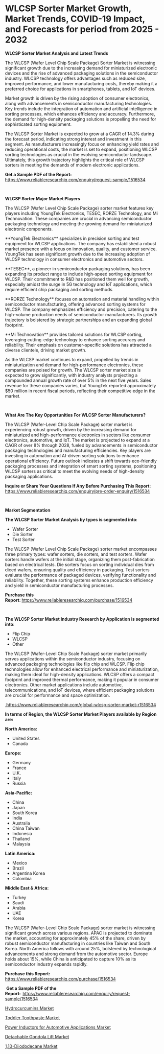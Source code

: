 <p><h1>WLCSP Sorter Market Growth, Market Trends, COVID-19 Impact, and Forecasts for period from 2025 - 2032</h1></p><p><strong>WLCSP Sorter Market Analysis and Latest Trends</strong></p>
<p><p>The WLCSP (Wafer Level Chip Scale Package) Sorter Market is witnessing significant growth due to the increasing demand for miniaturized electronic devices and the rise of advanced packaging solutions in the semiconductor industry. WLCSP technology offers advantages such as reduced size, improved performance, and lower manufacturing costs, thereby making it a preferred choice for applications in smartphones, tablets, and IoT devices.</p><p>Market growth is driven by the rising adoption of consumer electronics, along with advancements in semiconductor manufacturing technologies. Key trends include the integration of automation and artificial intelligence in sorting processes, which enhances efficiency and accuracy. Furthermore, the demand for high-density packaging solutions is propelling the need for sophisticated sorting equipment.</p><p>The WLCSP Sorter Market is expected to grow at a CAGR of 14.3% during the forecast period, indicating strong interest and investment in this segment. As manufacturers increasingly focus on enhancing yield rates and reducing operational costs, the market is set to expand, positioning WLCSP sorting technologies as crucial in the evolving semiconductor landscape. Ultimately, this growth trajectory highlights the critical role of WLCSP sorters in meeting the demands of modern electronic applications.</p></p>
<p><strong>Get a Sample PDF of the Report:&nbsp;</strong> <a href="https://www.reliableresearchiq.com/enquiry/request-sample/1516534?utm_campaign=1129&utm_medium=2&utm_source=Github&utm_content=ia&utm_term=30032025&utm_id=wlcsp-sorter">https://www.reliableresearchiq.com/enquiry/request-sample/1516534</a></p>
<p>&nbsp;</p>
<p><strong>WLCSP Sorter Major Market Players</strong></p>
<p><p>The WLCSP (Wafer Level Chip Scale Package) sorter market features key players including YoungTek Electronics, TESEC, RORZE Technology, and Mi Technovation. These companies are crucial in advancing semiconductor packaging technology and meeting the growing demand for miniaturized electronic components.</p><p>**YoungTek Electronics** specializes in precision sorting and test equipment for WLCSP applications. The company has established a robust market presence with a focus on innovation, quality, and customer service. YoungTek has seen significant growth due to the increasing adoption of WLCSP technology in consumer electronics and automotive sectors.</p><p>**TESEC**, a pioneer in semiconductor packaging solutions, has been expanding its product range to include high-speed sorting equipment for WLCSP. Their commitment to R&D has positioned them well for growth, especially amidst the surge in 5G technology and IoT applications, which require efficient chip packaging and sorting methods.</p><p>**RORZE Technology** focuses on automation and material handling within semiconductor manufacturing, offering advanced sorting systems for WLCSP. The company emphasizes efficiency and precision, catering to the high-volume production needs of semiconductor manufacturers. Its growth trajectory is bolstered by strategic partnerships and an expanding global footprint.</p><p>**Mi Technovation** provides tailored solutions for WLCSP sorting, leveraging cutting-edge technology to enhance sorting accuracy and reliability. Their emphasis on customer-specific solutions has attracted a diverse clientele, driving market growth.</p><p>As the WLCSP market continues to expand, propelled by trends in miniaturization and demand for high-performance electronics, these companies are poised for growth. The WLCSP sorter market size is expected to grow significantly, with industry analysts projecting a compounded annual growth rate of over 5% in the next five years. Sales revenue for these companies varies, but YoungTek reported approximately $50 million in recent fiscal periods, reflecting their competitive edge in the market.</p></p>
<p>&nbsp;</p>
<p><strong>What Are The Key Opportunities For WLCSP Sorter Manufacturers?</strong></p>
<p><p>The WLCSP (Wafer-Level Chip Scale Package) sorter market is experiencing robust growth, driven by the increasing demand for miniaturized and high-performance electronics in sectors like consumer electronics, automotive, and IoT. The market is projected to expand at a CAGR of over 8% through 2028, fueled by advancements in semiconductor packaging technologies and manufacturing efficiencies. Key players are investing in automation and AI-driven sorting solutions to enhance operational efficiency. Future outlook indicates a shift towards eco-friendly packaging processes and integration of smart sorting systems, positioning WLCSP sorters as critical to meet the evolving needs of high-density packaging applications.</p></p>
<p><strong>Inquire or Share Your Questions If Any Before Purchasing This Report:</strong> <a href="https://www.reliableresearchiq.com/enquiry/pre-order-enquiry/1516534?utm_campaign=1129&utm_medium=2&utm_source=Github&utm_content=ia&utm_term=30032025&utm_id=wlcsp-sorter">https://www.reliableresearchiq.com/enquiry/pre-order-enquiry/1516534</a></p>
<p>&nbsp;</p>
<p><strong>Market Segmentation</strong></p>
<p><strong>The WLCSP Sorter Market Analysis by types is segmented into:</strong></p>
<p><ul><li>Wafer Sorter</li><li>Die Sorter</li><li>Test Sorter</li></ul></p>
<p><p>The WLCSP (Wafer Level Chip Scale Package) sorter market encompasses three primary types: wafer sorters, die sorters, and test sorters. Wafer sorters handle wafers at the initial stage, organizing them post-fabrication based on electrical tests. Die sorters focus on sorting individual dies from diced wafers, ensuring quality and efficiency in packaging. Test sorters evaluate the performance of packaged devices, verifying functionality and reliability. Together, these sorting systems enhance production efficiency and yield in semiconductor manufacturing processes.</p></p>
<p><strong>Purchase this Report:&nbsp;</strong><a href="https://www.reliableresearchiq.com/purchase/1516534?utm_campaign=1129&utm_medium=2&utm_source=Github&utm_content=ia&utm_term=30032025&utm_id=wlcsp-sorter">https://www.reliableresearchiq.com/purchase/1516534</a></p>
<p>&nbsp;</p>
<p><strong>The WLCSP Sorter Market Industry Research by Application is segmented into:</strong></p>
<p><ul><li>Flip Chip</li><li>WLCSP</li><li>Other</li></ul></p>
<p><p>The WLCSP (Wafer-Level Chip Scale Package) sorter market primarily serves applications within the semiconductor industry, focusing on advanced packaging technologies like flip chip and WLCSP. Flip chip technologies allow for enhanced electrical performance and miniaturization, making them ideal for high-density applications. WLCSP offers a compact footprint and improved thermal performance, making it popular in consumer electronics. Other market applications include automotive, telecommunications, and IoT devices, where efficient packaging solutions are crucial for performance and space optimization.</p></p>
<p><a href="https://www.reliableresearchiq.com/global-wlcsp-sorter-market-r1516534?utm_campaign=1129&utm_medium=2&utm_source=Github&utm_content=ia&utm_term=30032025&utm_id=wlcsp-sorter">&nbsp;https://www.reliableresearchiq.com/global-wlcsp-sorter-market-r1516534</a></p>
<p><strong>In terms of Region, the WLCSP Sorter Market Players available by Region are:</strong></p>
<p>
    <p> <strong> North America: </strong>
        <ul>
            <li>United States</li>
            <li>Canada</li>
        </ul>
        </p> 
    <p> <strong> Europe: </strong>
        <ul>
            <li>Germany</li>
            <li>France</li>
            <li>U.K.</li>
            <li>Italy</li>
            <li>Russia</li>
        </ul>
        </p> 
    <p> <strong> Asia-Pacific: </strong>
        <ul>
            <li>China</li>
            <li>Japan</li>
            <li>South Korea</li>
            <li>India</li>
            <li>Australia</li>
            <li>China Taiwan</li>
            <li>Indonesia</li>
            <li>Thailand</li>
            <li>Malaysia</li>
        </ul>
        </p> 
    <p> <strong> Latin America: </strong>
        <ul>
            <li>Mexico</li>
            <li>Brazil</li>
            <li>Argentina Korea</li>
            <li>Colombia</li>
        </ul>
        </p> 
    <p> <strong> Middle East & Africa: </strong>
        <ul>
            <li>Turkey</li>
            <li>Saudi</li>
            <li>Arabia</li>
            <li>UAE</li>
            <li>Korea</li>
        </ul>
    </p>
    </p>
<p><p>The WLCSP (Wafer-Level Chip Scale Package) sorter market is witnessing significant growth across various regions. APAC is projected to dominate the market, accounting for approximately 45% of the share, driven by robust semiconductor manufacturing in countries like Taiwan and South Korea. North America follows with around 25%, bolstered by technological advancements and strong demand from the automotive sector. Europe holds about 15%, while China is anticipated to capture 10% as its semiconductor industry expands rapidly.</p></p>
<p><strong>Purchase this Report: </strong><a href="https://www.reliableresearchiq.com/purchase/1516534?utm_campaign=1129&utm_medium=2&utm_source=Github&utm_content=ia&utm_term=30032025&utm_id=wlcsp-sorter">https://www.reliableresearchiq.com/purchase/1516534</a></p>
<p>&nbsp;<strong>Get a Sample PDF of the Report:&nbsp;&nbsp;</strong><a href="https://www.reliableresearchiq.com/enquiry/request-sample/1516534?utm_campaign=1129&utm_medium=2&utm_source=Github&utm_content=ia&utm_term=30032025&utm_id=wlcsp-sorter">https://www.reliableresearchiq.com/enquiry/request-sample/1516534</a></p>
<p><strong></strong></p>
<p><p><a href="https://github.com/iwanesucices/Market-Research-Report-List-1/blob/main/hydrocurcumins-market.md?utm_campaign=1129&utm_medium=2&utm_source=Github&utm_content=ia&utm_term=30032025&utm_id=wlcsp-sorter">Hydrocurcumins Market</a></p><p><a href="https://github.com/sulvantomppa/Market-Research-Report-List-1/blob/main/toddler-toothpaste-market.md?utm_campaign=1129&utm_medium=2&utm_source=Github&utm_content=ia&utm_term=30032025&utm_id=wlcsp-sorter">Toddler Toothpaste Market</a></p><p><a href="https://github.com/stunzkocotpv/Market-Research-Report-List-1/blob/main/power-inductors-for-automotive-applications-market.md?utm_campaign=1129&utm_medium=2&utm_source=Github&utm_content=ia&utm_term=30032025&utm_id=wlcsp-sorter">Power Inductors for Automotive Applications Market</a></p><p><a href="https://github.com/trenkkwasek84/Market-Research-Report-List-1/blob/main/detachable-gondola-lift-market.md?utm_campaign=1129&utm_medium=2&utm_source=Github&utm_content=ia&utm_term=30032025&utm_id=wlcsp-sorter">Detachable Gondola Lift Market</a></p><p><a href="https://github.com/snapetylerho/Market-Research-Report-List-1/blob/main/110-diiododecane-market.md?utm_campaign=1129&utm_medium=2&utm_source=Github&utm_content=ia&utm_term=30032025&utm_id=wlcsp-sorter">1,10-Diiododecane Market</a></p></p>